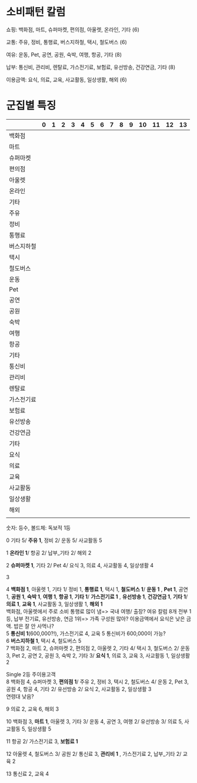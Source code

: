 # 소비패턴 칼럼
쇼핑: 백화점, 마트, 슈퍼마켓, 편의점, 아울렛, 온라인, 기타  (6)

교통: 주유, 정비, 통행료, 버스지하철, 택시, 철도버스 (6)

여유: 운동, Pet, 공연, 공원, 숙박, 여행, 항공, 기타 (8)

납부: 통신비, 관리비, 렌탈료, 가스전기료, 보험료, 유선방송, 건강연금, 기타 (8)

이용금액: 요식, 의료, 교육, 사교활동, 일상생활, 해외 (6)

# 군집별 특징 


|      | 0    | 1    | 2    |3     |4     |5     |6     |7     |8     |9     |10    |11    |12    |13    |
| ---- | ---- | ---- | ---- | ---- | ---- | ---- | ---- | ---- | ---- | ---- | ---- | ---- | ---- | ---- |
|백화점|      |      |      |      |      |      |      |      |      |      |      |      |      |      |
|마트  |      |      |      |      |      |      |      |      |      |      |      |      |      |      |
|슈퍼마켓|      |      |      |      |      |      |      |      |      |      |      |      |      |      |
|편의점|      |      |      |      |      |      |      |      |      |      |      |      |      |      |
|아울렛|      |      |      |      |      |      |      |      |      |      |      |      |      |      |
|온라인|      |      |      |      |      |      |      |      |      |      |      |      |      |      |
|기타  |      |      |      |      |      |      |      |      |      |      |      |      |      |      |
|주유  |      |      |      |      |      |      |      |      |      |      |      |      |      |      |
|정비  |      |      |      |      |      |      |      |      |      |      |      |      |      |      |
|통행료|      |      |      |      |      |      |      |      |      |      |      |      |      |      |
|버스지하철|      |      |      |      |      |      |      |      |      |      |      |      |      |      |
|택시  |      |      |      |      |      |      |      |      |      |      |      |      |      |      |
|철도버스|      |      |      |      |      |      |      |      |      |      |      |      |      |      |
|운동  |      |      |      |      |      |      |      |      |      |      |      |      |      |      |
|Pet   |      |      |      |      |      |      |      |      |      |      |      |      |      |      |
|공연  |      |      |      |      |      |      |      |      |      |      |      |      |      |      |
|공원  |      |      |      |      |      |      |      |      |      |      |      |      |      |      |
|숙박  |      |      |      |      |      |      |      |      |      |      |      |      |      |      |
|여행  |      |      |      |      |      |      |      |      |      |      |      |      |      |      |
|항공  |      |      |      |      |      |      |      |      |      |      |      |      |      |      |
|기타  |      |      |      |      |      |      |      |      |      |      |      |      |      |      |
|통신비|      |      |      |      |      |      |      |      |      |      |      |      |      |      |
|관리비|      |      |      |      |      |      |      |      |      |      |      |      |      |      |
|렌탈료|      |      |      |      |      |      |      |      |      |      |      |      |      |      |
|가스전기료|      |      |      |      |      |      |      |      |      |      |      |      |      |      |
|보험료|      |      |      |      |      |      |      |      |      |      |      |      |      |      |
|유선방송|      |      |      |      |      |      |      |      |      |      |      |      |      |      |
|건강연금|      |      |      |      |      |      |      |      |      |      |      |      |      |      |
|기타  |      |      |      |      |      |      |      |      |      |      |      |      |      |      |
|요식  |      |      |      |      |      |      |      |      |      |      |      |      |      |      |
|의료  |      |      |      |      |      |      |      |      |      |      |      |      |      |      |
|교육  |      |      |      |      |      |      |      |      |      |      |      |      |      |      |
|사교활동|      |      |      |      |      |      |      |      |      |      |      |      |      |      |
|일상생활|      |      |      |      |      |      |      |      |      |      |      |      |      |      |
|해외  |      |      |      |      |      |      |      |      |      |      |      |      |      |      |
|      |      |      |      |      |      |      |      |      |      |      |      |      |      |      |

숫자: 등수, 볼드체: 독보적 1등

0 기타 5/ **주유 1**, 정비 2/ 운동 5/ 사교활동 5

1 **온라인 1**/ 항공 2/ 납부_기타 2/ 해외 2

2 **슈퍼마켓 1**, 기타 2/ Pet 4/ 요식 3, 의료 4, 사교활동 4, 일상생활 4

3 

4 **백화점 1**, 아울렛 1, 기타 1/ 정비 1, **통행료 1**, 택시 1, **철도버스 1**/ **운동 1**  , **Pet 1**, 공연 1, **공원 1**, **숙박 1**, **여행 1**, **항공 1**, **기타 1**/ **가스전기료 1** , **유선방송 1**, **건강연금 1**, **기타 1**/ **의료 1**, **교육 1**, 사교활동 3, 일상생활 1, **해외 1**
<BR>
백화점, 아울렛에서 주로 소비 
통행료 많이 냄=> 국내 여행/ 출장?
여유 칼럼 8개 전부 1등, 
납부 전기료, 유선방송, 연금 1위=> 가족 구성원 많아?
이용금액에서 요식은 낮은 금액. 밥은 잘 안 사먹나?
<BR>
5 **통신비 1**(600,000?!), 가스전기료 4, 교육 5
통신비가 600,000이 가능?
<BR>
6 **버스지하철 1**, 택시 4, 철도버스 5
<BR>
7 백화점 2, 마트 2, 슈퍼마켓 2, 편의점 2, 아울렛 2, 기타 4/ 택시 3, 철도버스 2/ 운동 3, Pet 2, 공연 2, 공원 3, 숙박 2, 기타 3/ **요식 1**, 의료 3, 교육 3, 사교활동 1, 일상생활 2 

Single
2등 주이용고객
<BR>
8 백화점 4, 슈퍼마켓 3, **편의점 1**/ 주유 2, 정비 3, 택시 2, 철도버스 4/ 운동 2, Pet 3, 공원 4, 항공 4, 기타 2/ 유선방송 2/ 요식 2, 사교활동 2, 일상생활 3
<BR>
연령대 낮음?

9 의료 2, 교육 6, 해외 3

10 백화점 3, **마트 1**, 아울렛 3, 기타 3/ 운동 4, 공연 3, 여행 2/ 유선방송 3/ 의료 5, 사교활동 5, 일상생활 5

11 항공 2/ 가스전기료 3, **보험료 1**

12 아울렛 4, 철도버스 3/ 공원 2/ 통신료 3, **관리비 1** , 가스전기료 2, 납부_기타 2/ 교육 2

13 통신료 2, 교육 4
